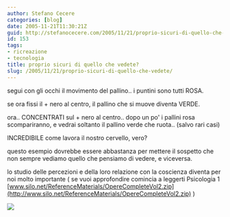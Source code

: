 ```yaml
---
author: Stefano Cecere
categories: [blog]
date: 2005-11-21T11:30:21Z
guid: http://stefanocecere.com/2005/11/21/proprio-sicuri-di-quello-che-vedete/
id: 153
tags:
- ricreazione
- tecnologia
title: proprio sicuri di quello che vedete?
slug: /2005/11/21/proprio-sicuri-di-quello-che-vedete/
---
```


segui con gli occhi il movimento del pallino.. i puntini sono tutti ROSA.
  
se ora fissi il + nero al centro, il pallino che si muove diventa VERDE.
  
ora.. CONCENTRATI sul + nero al centro.. dopo un po' i pallini rosa scompariranno, e vedrai soltanto il pallino verde che ruota.. (salvo rari casi)

INCREDIBILE come lavora il nostro cervello, vero?

questo esempio dovrebbe essere abbastanza per mettere il sospetto che non sempre vediamo quello che pensiamo di vedere, e viceversa.
  
lo studio delle percezioni e della loro relazione con la coscienza diventa per noi molto importante ( se vuoi approfondire comincia a leggerti Psicologia 1 [www.silo.net/ReferenceMaterials/OpereCompleteVol2.zip](http://www.silo.net/ReferenceMaterials/OpereCompleteVol2.zip) )

![](/wp-content/illusionottica.gif)